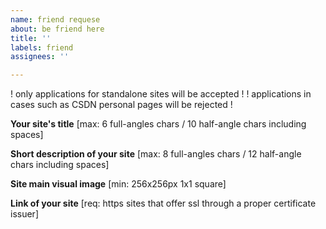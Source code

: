 ```yaml
---
name: friend requese
about: be friend here
title: ''
labels: friend
assignees: ''

---
```


! only applications for standalone sites will be accepted !
! applications in cases such as CSDN personal pages will be rejected !

**Your site's title**
[max: 6 full-angles chars / 10 half-angle chars including spaces]

**Short description of your site**
[max: 8 full-angles chars / 12 half-angle chars including spaces]

**Site main visual image**
[min: 256x256px 1x1 square]

**Link of your site**
[req: https sites that offer ssl through a proper certificate issuer]
